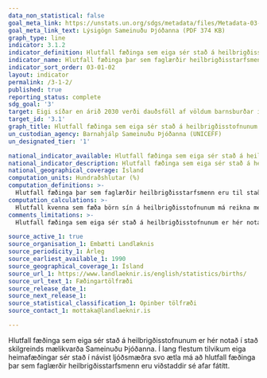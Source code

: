 ```yaml
---
data_non_statistical: false
goal_meta_link: https://unstats.un.org/sdgs/metadata/files/Metadata-03-01-02.pdf
goal_meta_link_text: Lýsigögn Sameinuðu Þjóðanna (PDF 374 KB)
graph_type: line
indicator: 3.1.2
indicator_definition: Hlutfall fæðinga sem eiga sér stað á heilbrigðisstofnunum
indicator_name: Hlutfall fæðinga þar sem faglærðir heilbrigðisstarfsmenn eru til staðar.
indicator_sort_order: 03-01-02
layout: indicator
permalink: /3-1-2/
published: true
reporting_status: complete
sdg_goal: '3'
target: Eigi síðar en árið 2030 verði dauðsföll af völdum barnsburðar í heiminum komin niður fyrir 70 af hverjum 100.000 börnum sem fæðast á lífi.
target_id: '3.1'
graph_title: Hlutfall fæðinga sem eiga sér stað á heilbrigðisstofnunum
un_custodian_agency: Barnahjálp Sameinuðu Þjóðanna (UNICEFF)
un_designated_tier: '1'

national_indicator_available: Hlutfall fæðinga sem eiga sér stað á heilbrigðisstofnunum
national_indicator_description: Hlutfall fæðinga sem eiga sér stað á heilbrigðisstofnunum
national_geographical_coverage: Ísland
computation_units: Hundraðshlutar (%)
computation_definitions: >-
  Hlutfall fæðinga þar sem faglærðir heilbrigðisstarfsmenn eru til staðar (læknar, hjúkrunarfræðingar eða ljósmæður) er hlutfall fæðinga þar sem faglærðir heilbrigðisstarfsmenn, þjálfaðir í ummönnun ungabarna og mæðra, jafnt á meðgöngu sem og við og eftir fæðingu, eru viðstaddir. Með fæðingu er átt við fæðingu eins eða fleirri barna, þar með talið andvana fædd börn. Andvana fætt barn er barn sem fætt er eftir 24 eða fleirri vikur meðgöngu sem aldrei dró anda eða sýndi lífsmerki.
computation_calculations: >-
  Hlutfall kvenna sem fæða börn sín á heilbrigðisstofnunum má reikna með því að deila fjölda mæðra sem fæða börn sín á heilbrigðisstofnunum með heildarfjölda fæðinga, margfaldað með 100.
comments_limitations: >-
  Hlutfall fæðinga sem eiga sér stað á heilbrigðisstofnunum er hér notað í stað skilgreinds mælikvarða Sameinuðu Þjóðanna. Í lang flestum tilvikum eiga heimafæðingar sér stað í návist ljóðsmæðra svo ætla má að hlutfall fæðinga þar sem faglærðir heilbrigðisstarfsmenn eru viðstaddir sé afar fátítt. Þessi mælikvarði er notaður sem nálgun á heimsmarkmiðamælikvarða Sameinuðu Þjóðanna. Þar sem því má við komast er unnið að því að finna eða þróa Íslensk gögn til að uppfylla forskrifa Sameinuðu Þjóðanna. Þessi mælikvarði var ekki fundinn í samstarfi við málefnasérfræðinga.

source_active_1: true
source_organisation_1: Embætti Landlæknis
source_periodicity_1: Árleg
source_earliest_available_1: 1990
source_geographical_coverage_1: Ísland
source_url_1: https://www.landlaeknir.is/english/statistics/births/
source_url_text_1: Fæðingartölfræði
source_release_date_1:
source_next_release_1:
source_statistical_classification_1: Opinber tölfræði
source_contact_1: mottaka@landlaeknir.is

---
```


Hlutfall fæðinga sem eiga sér stað á heilbrigðisstofnunum er hér notað í stað skilgreinds mælikvarða Sameinuðu Þjóðanna. Í lang flestum tilvikum eiga heimafæðingar sér stað í návist ljóðsmæðra svo ætla má að hlutfall fæðinga þar sem faglærðir heilbrigðisstarfsmenn eru viðstaddir sé afar fátítt.
